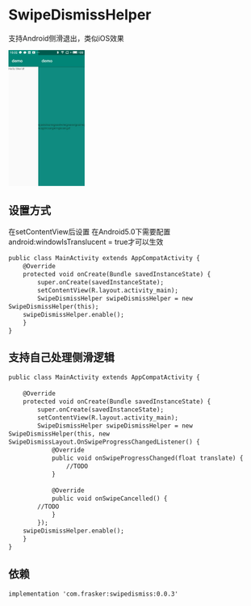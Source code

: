 # SwipeDismissHelper
支持Android侧滑退出，类似iOS效果

<img src="https://github.com/frasker/SwipeDismissHelper/blob/master/captures/68A79288C64A925019635523FC10368E.jpg" width="30%">


## 设置方式
在setContentView后设置
在Android5.0下需要配置android:windowIsTranslucent = true才可以生效
```
public class MainActivity extends AppCompatActivity {
    @Override
    protected void onCreate(Bundle savedInstanceState) {
        super.onCreate(savedInstanceState);
        setContentView(R.layout.activity_main);
        SwipeDismissHelper swipeDismissHelper = new SwipeDismissHelper(this);
	swipeDismissHelper.enable();
    }
}
```
## 支持自己处理侧滑逻辑
```
public class MainActivity extends AppCompatActivity {

    @Override
    protected void onCreate(Bundle savedInstanceState) {
        super.onCreate(savedInstanceState);
        setContentView(R.layout.activity_main);
        SwipeDismissHelper swipeDismissHelper = new SwipeDismissHelper(this, new 	 SwipeDismissLayout.OnSwipeProgressChangedListener() {
            @Override
            public void onSwipeProgressChanged(float translate) {
                //TODO
            }

            @Override
            public void onSwipeCancelled() {
		//TODO
            }
        });
	swipeDismissHelper.enable();
    }
}
```
## 依赖

```
implementation 'com.frasker:swipedismiss:0.0.3'
```
